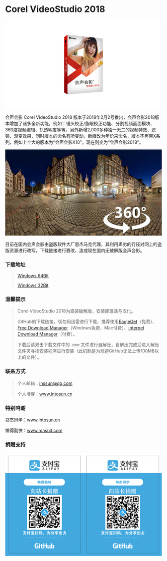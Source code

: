 # Corel VideoStudio 2018

![](https://github.com/CrackGroup/Corel-VideoStudio/blob/img/img02.jpg?raw=true)

会声会影 Corel VideoStudio 2018 版本于2018年2月2号推出，会声会影2018版本增加了诸多全新功能，例如：镜头校正/鱼眼校正功能、分割视频画面模块、360度视频编辑、轨透明度等等，另外新增2,000多种独一无二的视频特效、滤镜、渐变效果，同时版本的命名有所变动，新版改为年份来命名，版本不再带X系列，例如上个大的版本为“会声会影X10”，现在则变为“会声会影2018”。

![](https://github.com/CrackGroup/Corel-VideoStudio/blob/img/img03.jpg?raw=true)

目前在国内会声会影由盗版软件大厂思杰马克代理，其利用卑劣的行径对网上的盗版资源进行改写，下载链接进行篡改，造成现在国内无破解版会声会影。

### 下载地址

> [Windows 64Bit](https://github.com/CrackGroup/Corel-VideoStudio/tree/master/Corel%20VideoStudio%202018/x64)
>
> [Windows 32Bit](https://github.com/CrackGroup/Corel-VideoStudio/tree/master/Corel%20VideoStudio%202018/x86)

### 温馨提示

> Corel VideoStudio 2018为直装破解版，安装即激活与汉化。
>
> GitHub的下载链接，切勿用迅雷进行下载，推荐使用[EagleGet](http://www.eagleget.com/)（免费）、[Free Download Manager](https://www.freedownloadmanager.org/)（Windows免费，Mac付费）、[Internet Download Manager](http://www.internetdownloadmanager.com/)（付费）。
>
> 下载后请双击下载文件中的 .exe 文件进行自解压，自解压完成后进入解压文件夹寻找安装程序进行安装（此机制是为规避GitHub无法上传100MB以上的文件）。

### 联系方式

> 个人邮箱：inssun@qq.com
>
> 个人博客：www.intosun.cn

### 特别鸣谢

郑杰同学：www.intosun.cn

懒得勤快：www.masuit.com

### 捐赠支持

![](https://github.com/CrackGroup/Corel-VideoStudio/blob/img/%E7%AB%99%E9%95%BF%E6%8D%90%E8%B5%A0%EF%BC%88%E6%94%AF%E4%BB%98%E5%AE%9D%EF%BC%89.png?raw=true)